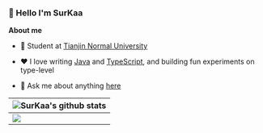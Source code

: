 ### 👋 Hello I'm SurKaa

**About me**

- 💼 Student at [Tianjin Normal University](https://www.tjnu.edu.cn/)

- ❤️ I love writing [Java](https://github.com/topics/java) and [TypeScript](https://github.com/topics/TypeScript), and building fun experiments on type-level

- 💬 Ask me about anything [here](https://github.com/surkaa/surkaa/issues)

| <img align="center" src="https://github-readme-stats.vercel.app/api?username=surkaa&hide_border=true&show_icons=true&line_height=21&theme=github_dark" alt="SurKaa's github stats" /> |
| ------ |
| <img align="center" src="https://github-readme-stats.vercel.app/api/wakatime?username=@surkaa&layout=compact&theme=github_dark&hide_border=true" /> |

